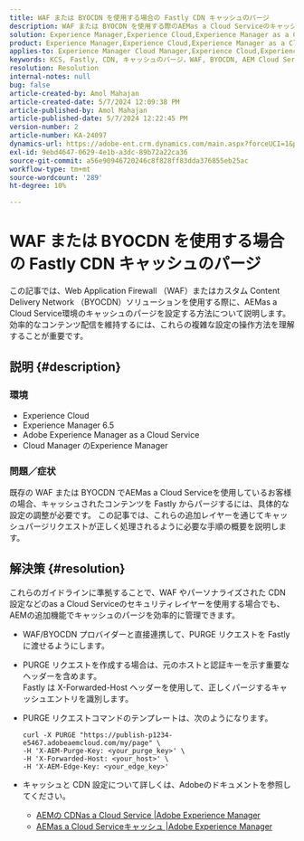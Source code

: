 ```yaml
---
title: WAF または BYOCDN を使用する場合の Fastly CDN キャッシュのパージ
description: WAF または BYOCDN を使用する際のAEMas a Cloud Serviceのキャッシュのパージの設定に関する手順ガイド。
solution: Experience Manager,Experience Cloud,Experience Manager as a Cloud Service
product: Experience Manager,Experience Cloud,Experience Manager as a Cloud Service
applies-to: Experience Manager Cloud Manager,Experience Cloud,Experience Manager as a Cloud Service,Experience Manager 6.5
keywords: KCS, Fastly, CDN, キャッシュのパージ，WAF, BYOCDN, AEM Cloud Service, Imperva, リバースプロキシ，X-Forwarded-Host, X-AEM-Purge-Key, X-AEM-Edge-Key, curl コマンド，キャッシュの無効化
resolution: Resolution
internal-notes: null
bug: false
article-created-by: Amol Mahajan
article-created-date: 5/7/2024 12:09:38 PM
article-published-by: Amol Mahajan
article-published-date: 5/7/2024 12:22:45 PM
version-number: 2
article-number: KA-24097
dynamics-url: https://adobe-ent.crm.dynamics.com/main.aspx?forceUCI=1&pagetype=entityrecord&etn=knowledgearticle&id=fe69faa6-6a0c-ef11-9f8a-6045bd006704
exl-id: 9ebd4647-0629-4e1b-a3dc-89b72a22ca36
source-git-commit: a56e90946720246c8f828ff83dda376855eb25ac
workflow-type: tm+mt
source-wordcount: '289'
ht-degree: 10%

---
```


# WAF または BYOCDN を使用する場合の Fastly CDN キャッシュのパージ


この記事では、Web Application Firewall （WAF）またはカスタム Content Delivery Network （BYOCDN）ソリューションを使用する際に、AEMas a Cloud Service環境のキャッシュのパージを設定する方法について説明します。 効率的なコンテンツ配信を維持するには、これらの複雑な設定の操作方法を理解することが重要です。

## 説明 {#description}


### <b>環境</b>

- Experience Cloud
- Experience Manager 6.5
- Adobe Experience Manager as a Cloud Service
- Cloud Manager のExperience Manager




### <b>問題／症状</b>

既存の WAF または BYOCDN でAEMas a Cloud Serviceを使用しているお客様の場合、キャッシュされたコンテンツを Fastly からパージするには、具体的な設定の調整が必要です。 この記事では、これらの追加レイヤーを通じてキャッシュパージリクエストが正しく処理されるように必要な手順の概要を説明します。


## 解決策 {#resolution}


これらのガイドラインに準拠することで、WAF やパーソナライズされた CDN 設定などのas a Cloud Serviceのセキュリティレイヤーを使用する場合でも、AEMの追加機能でキャッシュのパージを効率的に管理できます。

- WAF/BYOCDN プロバイダーと直接連携して、PURGE リクエストを Fastly に渡せるようにします。
- PURGE リクエストを作成する場合は、元のホストと認証キーを示す重要なヘッダーを含めます。 <br>    Fastly は X-Forwarded-Host ヘッダーを使用して、正しくパージするキャッシュエントリを識別します。
- PURGE リクエストコマンドのテンプレートは、次のようになります。




  ```
  curl -X PURGE "https://publish-p1234-e5467.adobeaemcloud.com/my/page" \
  -H 'X-AEM-Purge-Key: <your_purge_key>' \
  -H 'X-Forwarded-Host: <your_host>' \
  -H 'X-AEM-Edge-Key: <your_edge_key>'
  ```




- キャッシュと CDN 設定について詳しくは、Adobeのドキュメントを参照してください。
   - [AEMの CDNas a Cloud Service |Adobe Experience Manager](https://experienceleague.adobe.com/docs/experience-manager-cloud-service/implementing/content-delivery/cdn.html)
   - [AEMas a Cloud Serviceキャッシュ |Adobe Experience Manager](https://experienceleague.adobe.com/docs/experience-manager-cloud-service/implementing/content-delivery/caching.html)
